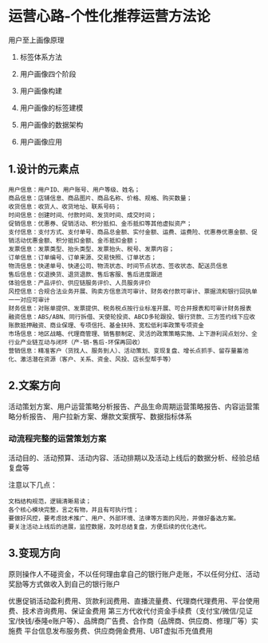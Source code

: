 # 运营心路-个性化推荐运营方法论


  用户至上画像原理

  1. 标签体系方法

  2. 用户画像四个阶段

  3. 用户画像构建

  4. 用户画像的标签建模

  5. 用户画像的数据架构

  6. 用户画像应用


## 1.设计的元素点

    用户信息：用户ID、用户账号、用户等级、姓名；
    商品信息：店铺信息、商品图片、商品名称、价格、规格、购买数量；
    收货信息：收货人、收货地址、联系号码；
    时间信息：创建时间、付款时间、发货时间、成交时间；
    促销信息：优惠券、促销活动、积分抵扣、金币抵扣等其他虚拟资产；
    支付信息：支付方式、支付单号、商品总金额、实付金额、运费、运费险、优惠券优惠金额、促销活动优惠金额、积分抵扣金额、金币抵扣金额；
    发票信息：发票类型、抬头类型、发票抬头、税号、发票内容；
    订单信息：订单编号、订单来源、交易快照、订单状态；
    物流信息：快递单号、快递公司、物流状态、时间节点状态、签收状态、配送员信息
    售后信息：仅退换货、退货退款、售后客服、售后进度跟进
    体验信息：产品评价、供应链服务评价、人员服务评价
    风控信息：合规合法业务开展、购卖方信息流可审计、财务收付款可审计、票据流和银行回执单一一对应可审计
    财务信息：对账单提供、发票提供、税务税点按行业标准开展、可合并报表和可审计财务报表
    融资信息：ABS/ABN、同行拆借、天使轮投资、ABCD多轮跟投、银行贷款、三方签约线下应收账款抵押融资、商业保理、专项信托、基金扶持、宽松低利率政策专项资金
    市场信息：地区战略、代理商管理、销售额制定、灵活的政策策略实施、上下游利润点划分、全行业产业链互动与闭环（产-销-售后-环保再回收）
    营销信息：精准客户（货找人、服务到人）、活动策划、变现复盘、增长点抓手、留存量蓄池化、激活潜在资源（客户、关系、资金、风投、店长型帮手等）
    
## 2.文案方向

  活动策划方案、用户运营策略分析报告、产品生命周期运营策略报告、内容运营策略分析报告、
  用户拉新方案、爆款文案撰写、数据指标体系
  
 ### 动流程完整的运营策划方案
 
 活动目的、活动预算、活动内容、活动排期以及活动上线后的数据分析、经验总结复盘等

 注意以下几点：

    文档结构规范，逻辑清晰易读；
    各个核心模块完整，言之有物，并且有可执行性；
    要做好风控，要考虑技术推广、用户、外部环境、法律等方面的风险，并做好备选方案。
    要关注活动上线后的进展，监控数据，及时总结复盘，方便后续的优化迭代。
 
 
 ## 3.变现方向
 
   原则操作人不碰资金，不以任何理由拿自己的银行账户走账，不以任何分红、活动奖励等方式做收入到自己的银行账户
   
   优惠促销活动盈利费用、货款利润费用、直播流量费、代理商代理费用、平台使用费、技术咨询费用、保证金费用
   第三方代收代付资金手续费（支付宝/微信/见证宝/快钱/泰隆e账户等）、品牌商广告费、合作商（品牌商、供应商、修理厂等）实施费
   平台信息发布服务费、供应商佣金费用、UBT虚拟币充值费用
   
   
   
   
   
   
   
  
